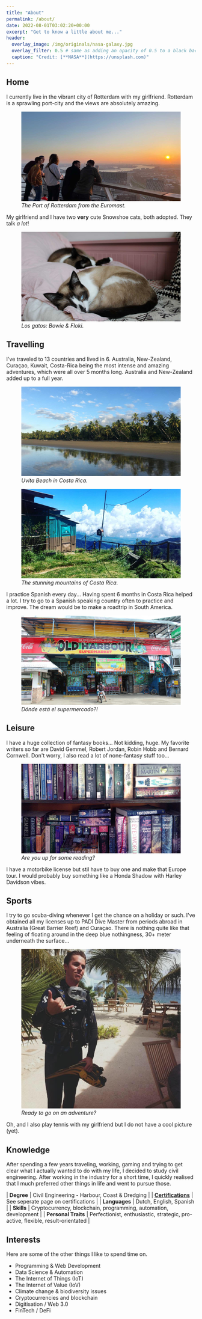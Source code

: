 ```yaml
---
title: "About"
permalink: /about/
date: 2022-08-01T03:02:20+00:00
excerpt: "Get to know a little about me..."
header:
  overlay_image: /img/originals/nasa-galaxy.jpg
  overlay_filter: 0.5 # same as adding an opacity of 0.5 to a black background
  caption: "Credit: [**NASA**](https://unsplash.com)"
---
```


## Home 

I currently live in the vibrant city of Rotterdam with my girlfriend. Rotterdam is a sprawling port-city and the views are absolutely amazing.

<figure class="align-center">
  <a href="/img/processed/20220804_euromast-rotterdam.jpg" title="Rotterdam Euromast Views" alt="Rotterdam Euromast Views">
  <img src="/img/processed/20220804_euromast-rotterdam.jpg" alt=""></a>
  <figcaption><i>The Port of Rotterdam from the Euromast.</i></figcaption>
</figure>

My girlfriend and I have two **very** cute Snowshoe cats, both adopted. They talk *a lot*!

<figure class="align-center">
  <a href="/img/processed/20220804_floki-bowie.jpg" title="Two Snowshoe Cats: Bowie & Floki" alt="Two Snowshoe Cats: Bowie & Floki">
  <img src="/img/processed/20220804_floki-bowie.jpg" alt=""></a>
  <figcaption><i>Los gatos: Bowie & Floki.</i></figcaption>
</figure>

## Travelling

I've traveled to 13 countries and lived in 6. Australia, New-Zealand, Curaçao, Kuwait, Costa-Rica being the most intense and amazing adventures, which were all over 5 months long. Australia and New-Zealand added up to a full year.

<figure class="align-center">
  <a href="/img/processed/20220804_uvita-costa-rica.jpg" title="Uvita, Costa Rica" alt="Costa Rica Whale Beach: Uvita!">
  <img src="/img/processed/20220804_uvita-costa-rica.jpg" alt=""></a>
  <figcaption><i>Uvita Beach in Costa Rica.</i></figcaption>
</figure>

<figure class="align-center">
    <a href="/img/processed/20220804_mountains-costa-rica.jpg" title="Mountains in Costa Rica" alt="Mountains in Costa Rica">
    <img src="/img/processed/20220804_mountains-costa-rica.jpg"></a>
    <figcaption><i>The stunning mountains of Costa Rica.</i></figcaption>
</figure>


I practice Spanish every day... Having spent 6 months in Costa Rica helped a lot. I try to go to a Spanish speaking country often to practice and improve. The dream would be to make a roadtrip in South America. 


<figure class="align-center">
    <a href="/img/processed/20220804_supermarket-costa-rica.jpg" title="Costa Rica Supermarket" alt="Costa Rica Supermarket">
    <img src="/img/processed/20220804_supermarket-costa-rica.jpg"></a>
    <figcaption><i>Dónde está el supermercado?!</i></figcaption>
</figure>

## Leisure

I have a huge collection of fantasy books... Not kidding, huge. My favorite writers so far are David Gemmel, Robert Jordan, Robin Hobb and Bernard Cornwell. Don't worry, I also read a lot of none-fantasy stuff too...

<figure class="align-center">
    <a href="/img/processed/20220804_book-collection.jpg" title="Fantasy Book Collection" alt="Fantasy Book Collection">
    <img src="/img/processed/20220804_book-collection.jpg"></a>
    <figcaption><i>Are you up for some reading?</i></figcaption>
</figure>

I have a motorbike license but stil have to buy one and make that Europe tour. I would probably buy something like a Honda Shadow with Harley Davidson vibes.

## Sports

I try to go scuba-diving whenever I get the chance on a holiday or such. I've obtained all my licenses up to PADI Dive Master from periods abroad in Australia (Great Barrier Reef) and Curaçao. There is nothing quite like that feeling of floating around in the deep blue nothingness, 30+ meter underneath the surface...

<figure class="align-center">
    <a href="/img/processed/20220804_scuba-diving-curacao.jpg" title="Scuba Lodge Curacao" alt="Scuba Lodge Curacao">
    <img src="/img/processed/20220804_scuba-diving-curacao.jpg"></a>
    <figcaption><i>Ready to go on an adventure?</i></figcaption>
</figure>

Oh, and I also play tennis with my girlfriend but I do not have a cool picture (yet).

## Knowledge
After spending a few years traveling, working, gaming and trying to get clear what I actually wanted to do with my life, I decided to study civil engineering. After working in the industry for a short time, I quickly realised that I much preferred other things in life and went to pursue those. 

| **Degree** | Civil Engineering - Harbour, Coast & Dredging |
| **[Certifications](https://mkruisbrink.github.io/certifications)** | See seperate page on certifications | 
| **Languages** | Dutch, English, Spanish |
| **Skills** | Cryptocurrency, blockchain, programming, automation, development |
| **Personal Traits** | Perfectionist, enthusiastic, strategic, pro-active, flexible, result-orientated |

## Interests
Here are some of the other things I like to spend time on.

- Programming & Web Development
- Data Science & Automation
- The Internet of Things (IoT)
- The Internet of Value (IoV)
- Climate change & biodiversity issues  
- Cryptocurrencies and blockchain
- Digitisation / Web 3.0
- FinTech / DeFi
